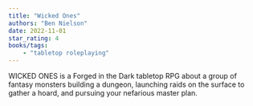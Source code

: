 ```yaml
---
title: "Wicked Ones"
authors: "Ben Nielson"
date: 2022-11-01
star_rating: 4
books/tags:
    - "tabletop roleplaying"
---
```

WICKED ONES is a Forged in the Dark tabletop RPG about a group of fantasy monsters building a dungeon, launching raids on the surface to gather a hoard, and pursuing your nefarious master plan.

<!--more-->